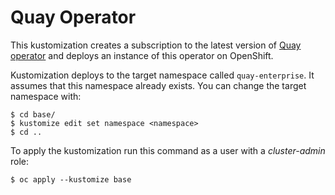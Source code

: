# Quay Operator

This kustomization creates a subscription to the latest version of [Quay operator](https://github.com/redhat-cop/quay-operator) and deploys an instance of this operator on OpenShift.

Kustomization deploys to the target namespace called `quay-enterprise`. It assumes that this namespace already exists. You can change the target namespace with:

```
$ cd base/
$ kustomize edit set namespace <namespace>
$ cd ..
```

To apply the kustomization run this command as a user with a *cluster-admin* role:

```
$ oc apply --kustomize base
```
